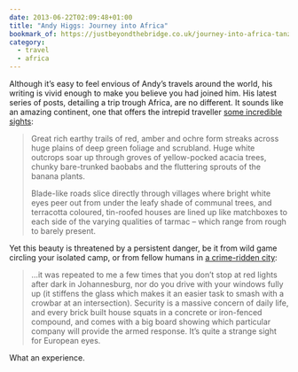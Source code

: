 ```yaml
---
date: 2013-06-22T02:09:48+01:00
title: "Andy Higgs: Journey into Africa"
bookmark_of: https://justbeyondthebridge.co.uk/journey-into-africa-tanzania/
category:
  - travel
  - africa
---
```


Although it’s easy to feel envious of Andy’s travels around the world, his writing is vivid enough to make you believe you had joined him. His latest series of posts, detailing a trip trough Africa, are no different. It sounds like an amazing continent, one that offers the intrepid traveller [some incredible sights][1]:

> Great rich earthy trails of red, amber and ochre form streaks across huge plains of deep green foliage and scrubland. Huge white outcrops soar up through groves of yellow-pocked acacia trees, chunky bare-trunked baobabs and the fluttering sprouts of the banana plants.
>
> Blade-like roads slice directly through villages where bright white eyes peer out from under the leafy shade of communal trees, and terracotta coloured, tin-roofed houses are lined up like matchboxes to each side of the varying qualities of tarmac – which range from rough to barely present.

Yet this beauty is threatened by a persistent danger, be it from wild game circling your isolated camp, or from fellow humans in [a crime-ridden city][2]:

> …it was repeated to me a few times that you don’t stop at red lights after dark in Johannesburg, nor do you drive with your windows fully up (it stiffens the glass which makes it an easier task to smash with a crowbar at an intersection). Security is a massive concern of daily life, and every brick built house squats in a concrete or iron-fenced compound, and comes with a big board showing which particular company will provide the armed response. It’s quite a strange sight for European eyes.

What an experience.

[1]: https://justbeyondthebridge.co.uk/journey-into-africa-first-taste-of-the-continent/
[2]: https://justbeyondthebridge.co.uk/journey-into-africa-johannesburg/
